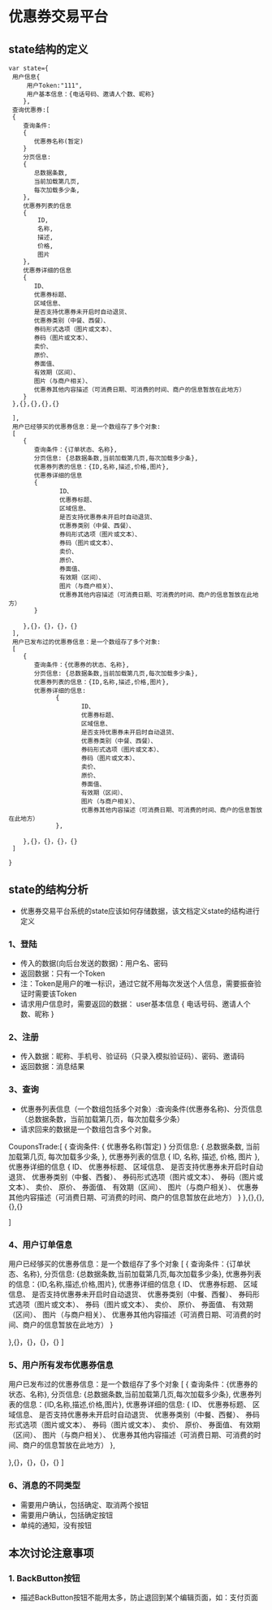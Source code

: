 # 优惠券交易平台

## state结构的定义
```
var state={
 用户信息{
     用户Token:"111",
     用户基本信息：{电话号码、邀请人个数、昵称}
    },
 查询优惠券:[
 { 
    查询条件:
    {
       优惠券名称(暂定)
    }
    分页信息:
    {
       总数据条数,
       当前加载第几页,
       每次加载多少条,
    },
    优惠券列表的信息
    {
        ID,
        名称,
        描述,
        价格,
        图片
    },
    优惠券详细的信息
    {
       ID、
       优惠券标题、
       区域信息、
       是否支持优惠券未开启时自动退货、
       优惠券类别（中餐、西餐）、
       券码形式选项（图片或文本）、
       券码（图片或文本）、
       卖价、
       原价、
       券面值、
       有效期（区间）、
       图片（与商户相关）、
       优惠券其他内容描述（可消费日期、可消费的时间、商户的信息暂放在此地方）
    }
 },{},{},{},{}
 
 ],
 用户已经够买的优惠券信息：是一个数组存了多个对象:
 [
    {
       查询条件：{订单状态、名称},
       分页信息: {总数据条数,当前加载第几页,每次加载多少条},
       优惠券列表的信息：{ID,名称,描述,价格,图片},
       优惠券详细的信息
       {
              ID、
              优惠券标题、
              区域信息、
              是否支持优惠券未开启时自动退货、
              优惠券类别（中餐、西餐）、
              券码形式选项（图片或文本）、
              券码（图片或文本）、
              卖价、
              原价、
              券面值、
              有效期（区间）、
              图片（与商户相关）、
              优惠券其他内容描述（可消费日期、可消费的时间、商户的信息暂放在此地方）
       }
           
    },{}，{}，{}，{}
 ],
 用户已发布过的优惠券信息：是一个数组存了多个对象:
 [
    {
       查询条件：{优惠券的状态、名称},
       分页信息: {总数据条数,当前加载第几页,每次加载多少条},
       优惠券列表的信息：{ID,名称,描述,价格,图片},
       优惠券详细的信息:
             {
                    ID、
                    优惠券标题、
                    区域信息、
                    是否支持优惠券未开启时自动退货、
                    优惠券类别（中餐、西餐）、
                    券码形式选项（图片或文本）、
                    券码（图片或文本）、
                    卖价、
                    原价、
                    券面值、
                    有效期（区间）、
                    图片（与商户相关）、
                    优惠券其他内容描述（可消费日期、可消费的时间、商户的信息暂放在此地方）
             },
 
    },{}，{}，{}，{}
 ]

}
```

## state的结构分析

- 优惠券交易平台系统的state应该如何存储数据，该文档定义state的结构进行定义

### 1、登陆

  - 传入的数据(向后台发送的数据)：用户名、密码
  - 返回数据：只有一个Token
  - 注：Token是用户的唯一标识，通过它就不用每次发送个人信息，需要振奋验证时需要该Token  
  - 请求用户信息时，需要返回的数据：
  user基本信息
    {
      电话号码、邀请人个数、昵称
    }

### 2、注册
  - 传入数据：昵称、手机号、验证码（只录入模拟验证码）、密码、邀请码
  - 返回数据：消息结果
  
### 3、查询
  - 优惠券列表信息（一个数组包括多个对象）:查询条件(优惠券名称)、分页信息（总数据条数，当前加载第几页，每次加载多少条）
  - 请求回来的数据是一个数组包含多个对象。  

CouponsTrade:[
{ 
   查询条件:
   {
      优惠券名称(暂定)
   }
   分页信息:
   {
      总数据条数,
      当前加载第几页,
      每次加载多少条,
   },
   优惠券列表的信息
   {
       ID,
       名称,
       描述,
       价格,
       图片
   },
   优惠券详细的信息
   {
      ID、
      优惠券标题、
      区域信息、
      是否支持优惠券未开启时自动退货、
      优惠券类别（中餐、西餐）、
      券码形式选项（图片或文本）、
      券码（图片或文本）、
      卖价、
      原价、
      券面值、
      有效期（区间）、
      图片（与商户相关）、
      优惠券其他内容描述（可消费日期、可消费的时间、商户的信息暂放在此地方）
   }
},{},{},{},{}

]

### 4、用户订单信息  

用户已经够买的优惠券信息：是一个数组存了多个对象
[
   {
      查询条件：{订单状态、名称},
      分页信息: {总数据条数,当前加载第几页,每次加载多少条},
      优惠券列表的信息：{ID,名称,描述,价格,图片},
      优惠券详细的信息
      {
             ID、
             优惠券标题、
             区域信息、
             是否支持优惠券未开启时自动退货、
             优惠券类别（中餐、西餐）、
             券码形式选项（图片或文本）、
             券码（图片或文本）、
             卖价、
             原价、
             券面值、
             有效期（区间）、
             图片（与商户相关）、
             优惠券其他内容描述（可消费日期、可消费的时间、商户的信息暂放在此地方）
      }
          
   },{}，{}，{}，{}
]

### 5、用户所有发布优惠券信息  

用户已发布过的优惠券信息：是一个数组存了多个对象
[
   {
      查询条件：{优惠券的状态、名称},
      分页信息: {总数据条数,当前加载第几页,每次加载多少条},
      优惠券列表的信息：{ID,名称,描述,价格,图片},
      优惠券详细的信息:
            {
                   ID、
                   优惠券标题、
                   区域信息、
                   是否支持优惠券未开启时自动退货、
                   优惠券类别（中餐、西餐）、
                   券码形式选项（图片或文本）、
                   券码（图片或文本）、
                   卖价、
                   原价、
                   券面值、
                   有效期（区间）、
                   图片（与商户相关）、
                   优惠券其他内容描述（可消费日期、可消费的时间、商户的信息暂放在此地方）
            },

   },{}，{}，{}，{}
]


### 6、消息的不同类型
  - 需要用户确认，包括确定、取消两个按钮
  - 需要用户确认，包括确定按钮
  - 单纯的通知，没有按钮



## 本次讨论注意事项  

### 1. BackButton按钮
- 描述BackButton按钮不能用太多，防止退回到某个编辑页面，如：支付页面



